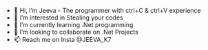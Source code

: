 - 👋 Hi, I’m Jeeva - The programmer with ctrl+C & ctrl+V experience
- 👀 I’m interested in Stealing your codes
- 🌱 I’m currently learning .Net programming
- 💞️ I’m looking to collaborate on .Net Projects
- 📫 Reach me on Insta @JEEVA_K7

<!---
Jeeva-K7/Jeeva-K7 is a ✨ special ✨ repository because its `README.md` (this file) appears on your GitHub profile.
You can click the Preview link to take a look at your changes.
--->
